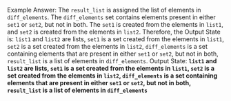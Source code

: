 Example Answer:
The `result_list` is assigned the list of elements in `diff_elements`. The `diff_elements` set contains elements present in either `set1` or `set2`, but not in both. The `set1` is created from the elements in `list1`, and `set2` is created from the elements in `list2`. Therefore, the Output State is: `list1` and `list2` are lists, `set1` is a set created from the elements in `list1`, `set2` is a set created from the elements in `list2`, `diff_elements` is a set containing elements that are present in either `set1` or `set2`, but not in both, `result_list` is a list of elements in `diff_elements`.
Output State: **`list1` and `list2` are lists, `set1` is a set created from the elements in `list1`, `set2` is a set created from the elements in `list2`, `diff_elements` is a set containing elements that are present in either `set1` or `set2`, but not in both, `result_list` is a list of elements in `diff_elements`**